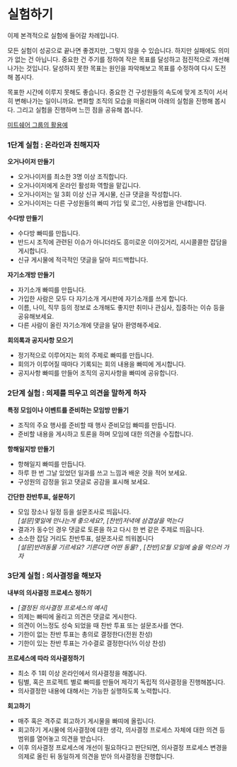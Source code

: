 # 실험하기

이제 본격적으로 실험에 들어갈 차례입니다. 

모든 실험이 성공으로 끝나면 좋겠지만, 그렇지 않을 수 있습니다. 하지만 실패에도 의미가 없는 건 아닙니다. 중요한 건 주기를 정하여 작은 목표를 달성하고 점진적으로 개선해나가는 것입니다. 달성하지 못한 목표는 원인을 파악해보고 목표를 수정하여 다시 도전해 봅시다.

목표한 시간에 이루지 못해도 좋습니다. 중요한 건 구성원들의 속도에 맞게 조직이 서서히 변해나가는 일이니까요. 변화할 조직의 모습을 떠올리며 아래의 실험을 진행해 봅시다. 그리고 실험을 진행하며 느낀 점을 공유해 봅니다.

[미트쉐어 그룹의 활용예](https://medium.com/%EC%9E%91%EC%A7%80%EB%A7%8C-%EB%A9%8B%EC%A7%84-%EC%9D%BC-%EB%AF%B8%ED%8A%B8%EC%89%90%EC%96%B4/%EB%AF%B8%ED%8A%B8%EC%89%90%EC%96%B4%EC%9D%98-%ED%83%95%EB%B9%84%EC%8B%A4-%EA%B8%B0%EB%B3%B8%EB%B9%A0%EB%9D%A0-%EC%86%8C%EA%B0%9C-14ce93ad09f7)

### 1단계 실험 : 온라인과 친해지자

**오거나이저 만들기**
* 오거나이저를 최소한 3명 이상 조직합니다. 
* 오거나이저에게 온라인 활성화 역할을 맡깁니다.
* 오거나이저는 일 3회 이상 신규 게시물, 신규 댓글을 작성합니다.
* 오거나이저는 다른 구성원들의 빠띠 가입 및 로그인, 사용법을 안내합니다.

**수다방 만들기**
* 수다방 빠띠를 만듭니다. 
* 반드시 조직에 관련된 이슈가 아니더라도 흥미로운 이야깃거리, 시시콜콜한 잡담을 게시합니다. 
* 신규 게시물에 적극적인 댓글을 달아 피드백합니다. 

**자기소개방 만들기**
* 자기소개 빠띠를 만듭니다.
* 가입한 사람은 모두 다 자기소개 게시판에 자기소개를 쓰게 합니다. 
* 이름, 나이, 직무 등의 정보로 소개해도 좋지만 취미나 관심사, 집중하는 이슈 등을 공유해보세요. 
* 다른 사람이 올린 자기소개에 댓글을 달아 환영해주세요.

**회의록과 공지사항 모으기**
* 정기적으로 이루어지는 회의 주제로 빠띠를 만듭니다.
* 회의가 이루어질 때마다 기록되는 회의 내용을 빠띠에 게시합니다.
* 공지사항 빠띠를 만들어 조직의 공지사항을 빠띠에 공유합니다. 


### 2단계 실험 : 의제를 띄우고 의견을 말하게 하자

**특정 모임이나 이벤트를 준비하는 모임방 만들기**
* 조직의 주요 행사를 준비할 때 행사 준비모임 빠띠를 만듭니다.
* 준비할 내용을 게시하고 토론을 하며 모임에 대한 의견을 수집합니다.

**항해일지방 만들기**
* 항해일지 빠띠를 만듭니다.
* 하루 한 번 그날 있었던 일과를 쓰고 느낌과 배운 것을 적어 보세요.
* 구성원의 감정을 읽고 댓글로 공감을 표시해 보세요.

**간단한 찬반투표, 설문하기**
* 모임 장소나 일정 등을 설문조사로 띄웁니다.<br/>
  *[설문]몇일에 만나는게 좋으세요?, [찬반]저녁에 삼겹살을 먹는다*
* 결과가 동수인 경우 댓글로 토론을 하고 다시 한 번 같은 주제로 띄웁니다. 
* 소소한 잡담 거리도 찬반투표, 설문조사로 띄워봅니다<br/>
  *[설문]반려동물 기르세요? 기른다면 어떤 동물? , [찬반]모월 모일에 술을 먹으러 가자*

### 3단계 실험 : 의사결정을 해보자

**내부의 의사결정 프로세스 정하기**
* *[결정된 의사결정 프로세스의 예시]*
 * 의제는 빠띠에 올리고 의견은 댓글로 게시한다. 
 * 의견이 어느정도 성숙 되었을 때 찬반 투표 또는 설문조사를 연다.
 * 기한이 없는 찬반 투표는 총의로 결정한다(전원 찬성)
 * 기한이 있는 찬반 투표는 가수결로 결정한다(⅔ 이상 찬성)
 
**프로세스에 따라 의사결정하기**
* 최소 주 1회 이상 온라인에서 의사결정을 해봅니다.
* 팀별, 혹은 프로젝트 별로 빠띠를 만들어 제각기 독립적 의사결정을 진행해봅니다.
* 의사결정한 내용에 대해서는 가능한 실행하도록 노력합니다.

**회고하기**
* 매주 혹은 격주로 회고하기 게시물을 빠띠에 올립니다.
* 회고하기 게시물에 의사결정에 대한 생각, 의사결정 프로세스 자체에 대한 의견 등 범위를 열어놓고 의견을 받습니다. 
* 이후 의사결정 프로세스에 개선이 필요하다고 판단되면, 의사결정 프로세스 변경을 의제로 올린 뒤 동일하게 의견을 받아 의사결정을 진행합니다.
